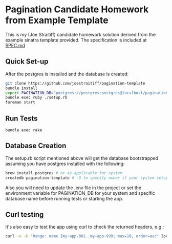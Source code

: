 # Pagination Candidate Homework from Example Template

This is my (Joe Straitiff) candidate homework solution derived from the example
sinatra template provided.  The specification is included at [SPEC.md](./SPEC.md)

## Quick Set-up
After the postgres is installed and the database is created:

``` bash
git clone https://github.com/joestraitiff/pagination-template
bundle install
export PAGINATION_DB="postgres://postgres:postgres@localhost/pagination-template" # or update the .env file in the project
bundle exec ruby ./setup.rb
foreman start
```

## Run Tests

```
bundle exec rake
```

## Database Creation

The setup.rb script mentioned above will get the database bootstrapped assuming
you have postgres installed with the following:

``` bash
brew install postgres # or as applicable for system
createdb pagination-template # -O to specify owner if your system setup requires it
```

Also you will need to update the .env file in the project or set the environment
variable for PAGINATION_DB for your system and specific database name before running
tests or starting the app.

## Curl testing

It's also easy to test the app using curl to check the returned headers, e.g.:

```bash
curl -v -H "Range: name ]my-app-001..my-app-999; max=10, order=asc" localhost:5000
```
